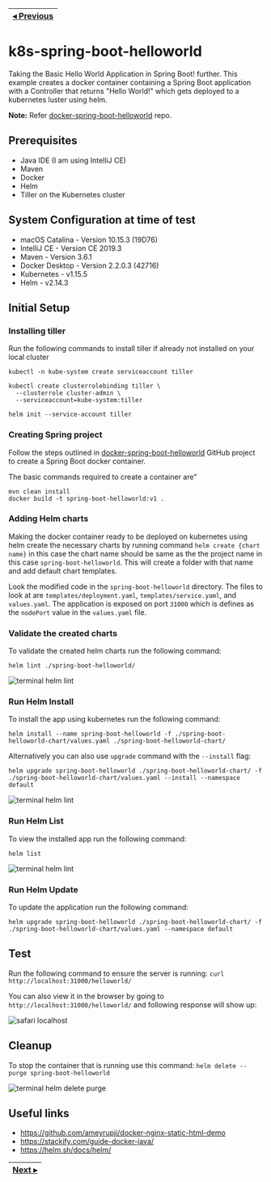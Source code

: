 | [◂ Previous](https://github.com/ameyrupji-k8s/docker-spring-boot-helloworld) |
|-----|

# k8s-spring-boot-helloworld

Taking the Basic Hello World Application in Spring Boot! further. This example creates a docker container containing a Spring Boot application with a Controller that returns "Hello World!" which gets deployed to a kubernetes luster using helm.

**Note:** Refer [docker-spring-boot-helloworld](https://github.com/ameyrupji-k8s/docker-spring-boot-helloworld) repo.

## Prerequisites

- Java IDE (I am using IntelliJ CE)
- Maven
- Docker
- Helm
- Tiller on the Kubernetes cluster

## System Configuration at time of test

- macOS Catalina - Version 10.15.3 (19D76)
- IntelliJ CE - Version CE 2019.3
- Maven - Version 3.6.1
- Docker Desktop - Version 2.2.0.3 (42716)
- Kubernetes - v1.15.5
- Helm - v2.14.3

## Initial Setup

### Installing tiller

Run the following commands to install tiller if already not installed on your local cluster 

```shell script
kubectl -n kube-system create serviceaccount tiller

kubectl create clusterrolebinding tiller \
  --clusterrole cluster-admin \
  --serviceaccount=kube-system:tiller

helm init --service-account tiller
```

### Creating Spring project

Follow the steps outlined in [docker-spring-boot-helloworld](https://github.com/ameyrupji/docker-spring-boot-helloworld) GitHub project to create a Spring Boot docker container. 

The basic commands required to create a container are"

```
mvn clean install
docker build -t spring-boot-helloworld:v1 .
```

### Adding Helm charts

Making the docker container ready to be deployed on kubernetes using helm create the necessary charts by running command `helm create {chart name}` in this case the chart name should be same as the the project name in this case `spring-boot-helloworld`. This will create a folder with that name and add default chart templates.

Look the modified code in the `spring-boot-helloworld` directory. The files to look at are `templates/deployment.yaml`, `templates/service.yaml`, and `values.yaml`. The application is exposed on port `31000` which is defines as the `nodePort` value in the `values.yaml` file.


### Validate the created charts

To validate the created helm charts run the following command:

`helm lint ./spring-boot-helloworld/`

![terminal helm lint](images/terminal-helm-lint.png)

### Run Helm Install

To install the app using kubernetes run the following command:

`helm install --name spring-boot-helloworld -f ./spring-boot-helloworld-chart/values.yaml ./spring-boot-helloworld-chart/`

Alternatively you can also use `upgrade` command with the `--install` flag:

`helm upgrade spring-boot-helloworld ./spring-boot-helloworld-chart/ -f ./spring-boot-helloworld-chart/values.yaml --install --namespace default`

![terminal helm lint](images/terminal-helm-install.png)

### Run Helm List

To view the installed app run the following command:

`helm list`

![terminal helm lint](images/terminal-helm-lint.png)

### Run Helm Update

To update the application run the following command:

`helm upgrade spring-boot-helloworld ./spring-boot-helloworld-chart/ -f ./spring-boot-helloworld-chart/values.yaml --namespace default`


## Test 

Run the following command to ensure the server is running: `curl http://localhost:31000/helloworld/`

You can also view it in the browser by going to `http://localhost:31000/helloworld/` and following response will show up:

![safari localhost](images/safari-localhost.png)

## Cleanup


To stop the container that is running use this command: `helm delete --purge spring-boot-helloworld`

![terminal helm delete purge](images/terminal-helm-delete-purge.png)

## Useful links

- https://github.com/ameyrupji/docker-nginx-static-html-demo
- https://stackify.com/guide-docker-java/
- https://helm.sh/docs/helm/

| [Next ▸](https://github.com/ameyrupji-k8s/k8s-spring-boot-helloworld-liveness-readiness-probes) |
|-----|
